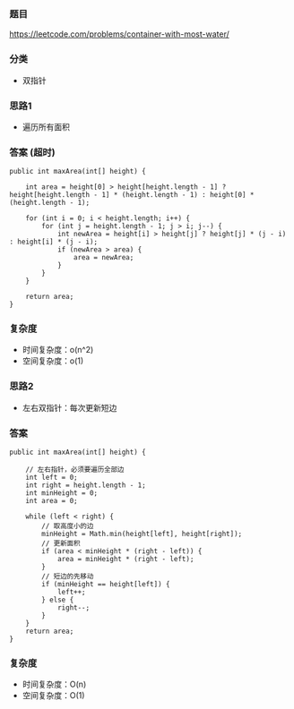 ### 题目
https://leetcode.com/problems/container-with-most-water/

### 分类
* 双指针

### 思路1
* 遍历所有面积

### 答案 (超时)
```
public int maxArea(int[] height) {
    
    int area = height[0] > height[height.length - 1] ? height[height.length - 1] * (height.length - 1) : height[0] * (height.length - 1);
    
    for (int i = 0; i < height.length; i++) {
        for (int j = height.length - 1; j > i; j--) {
            int newArea = height[i] > height[j] ? height[j] * (j - i) : height[i] * (j - i);
            if (newArea > area) {
                area = newArea;
            }
        }
    }
    
    return area;
}
```

### 复杂度
* 时间复杂度：o(n^2)
* 空间复杂度：o(1)

### 思路2
* 左右双指针：每次更新短边

### 答案
```
public int maxArea(int[] height) {
    
    // 左右指针，必须要遍历全部边
    int left = 0;
    int right = height.length - 1;
    int minHeight = 0;
    int area = 0;
    
    while (left < right) {
        // 取高度小的边
        minHeight = Math.min(height[left], height[right]);
        // 更新面积
        if (area < minHeight * (right - left)) {
            area = minHeight * (right - left);  
        }
        // 短边的先移动
        if (minHeight == height[left]) {
            left++;
        } else {
            right--;
        }
    }
    return area;
}
```

### 复杂度
* 时间复杂度：O(n)
* 空间复杂度：O(1)
